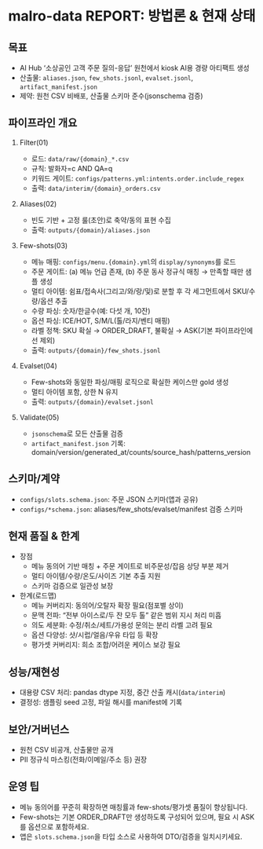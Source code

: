 # malro-data REPORT: 방법론 & 현재 상태

## 목표
- AI Hub ‘소상공인 고객 주문 질의-응답’ 원천에서 kiosk AI용 경량 아티팩트 생성
- 산출물: `aliases.json`, `few_shots.jsonl`, `evalset.jsonl`, `artifact_manifest.json`
- 제약: 원천 CSV 비배포, 산출물 스키마 준수(jsonschema 검증)

## 파이프라인 개요
1) Filter(01)
   - 로드: `data/raw/{domain}_*.csv`
   - 규칙: 발화자=c AND QA=q
   - 키워드 게이트: `configs/patterns.yml:intents.order.include_regex`
   - 출력: `data/interim/{domain}_orders.csv`

2) Aliases(02)
   - 빈도 기반 + 고정 룰(초안)로 축약/동의 표현 수집
   - 출력: `outputs/{domain}/aliases.json`

3) Few-shots(03)
   - 메뉴 매핑: `configs/menu.{domain}.yml`의 `display/synonyms`를 로드
   - 주문 게이트: (a) 메뉴 언급 존재, (b) 주문 동사 정규식 매칭 → 만족할 때만 샘플 생성
   - 멀티 아이템: 쉼표/접속사(그리고/와/랑/및)로 분할 후 각 세그먼트에서 SKU/수량/옵션 추출
   - 수량 파싱: 숫자/한글수(예: 다섯 개, 10잔)
   - 옵션 파싱: ICE/HOT, S/M/L(톨/라지/벤티 매핑)
   - 라벨 정책: SKU 확실 → ORDER_DRAFT, 불확실 → ASK(기본 파이프라인에선 제외)
   - 출력: `outputs/{domain}/few_shots.jsonl`

4) Evalset(04)
   - Few-shots와 동일한 파싱/매핑 로직으로 확실한 케이스만 gold 생성
   - 멀티 아이템 포함, 상한 N 유지
   - 출력: `outputs/{domain}/evalset.jsonl`

5) Validate(05)
   - `jsonschema`로 모든 산출물 검증
   - `artifact_manifest.json` 기록: domain/version/generated_at/counts/source_hash/patterns_version

## 스키마/계약
- `configs/slots.schema.json`: 주문 JSON 스키마(앱과 공유)
- `configs/*schema.json`: aliases/few_shots/evalset/manifest 검증 스키마

## 현재 품질 & 한계
- 장점
  - 메뉴 동의어 기반 매칭 + 주문 게이트로 비주문성/잡음 상당 부분 제거
  - 멀티 아이템/수량/온도/사이즈 기본 추출 지원
  - 스키마 검증으로 일관성 보장
- 한계(로드맵)
  - 메뉴 커버리지: 동의어/오탈자 확장 필요(점포별 상이)
  - 문맥 전파: “전부 아이스로/두 잔 모두 톨” 같은 범위 지시 처리 미흡
  - 의도 세분화: 수정/취소/세트/가용성 문의는 분리 라벨 고려 필요
  - 옵션 다양성: 샷/시럽/얼음/우유 타입 등 확장
  - 평가셋 커버리지: 희소 조합/어려운 케이스 보강 필요

## 성능/재현성
- 대용량 CSV 처리: pandas dtype 지정, 중간 산출 캐시(`data/interim`)
- 결정성: 샘플링 seed 고정, 파일 해시를 manifest에 기록

## 보안/거버넌스
- 원천 CSV 비공개, 산출물만 공개
- PII 정규식 마스킹(전화/이메일/주소 등) 권장

## 운영 팁
- 메뉴 동의어를 꾸준히 확장하면 매칭률과 few-shots/평가셋 품질이 향상됩니다.
- Few-shots는 기본 ORDER_DRAFT만 생성하도록 구성되어 있으며, 필요 시 ASK를 옵션으로 포함하세요.
- 앱은 `slots.schema.json`을 타입 소스로 사용하여 DTO/검증을 일치시키세요.

